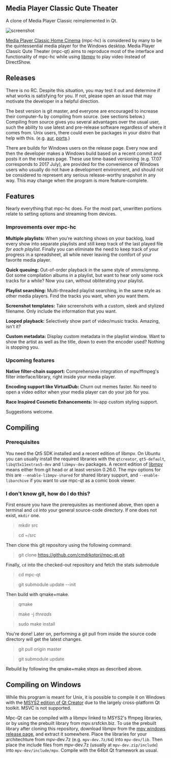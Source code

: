 ## Media Player Classic Qute Theater

A clone of Media Player Classic reimplemented in Qt.

![screenshot]

[Media Player Classic Home Cinema][mpc-hc] (mpc-hc) is considered by many to
be the quintessential media player for the Windows desktop.  Media Player
Classic Qute Theater (mpc-qt) aims to reproduce most of the interface and
functionality of mpc-hc while using [libmpv] to play video instead of
DirectShow.


## Releases

There is no RC.  Despite this situation, you may test it out and determine if
what works is satisfying for you.  If not, please open an issue that may
motivate the developer in a helpful direction.

The best version is git master, and everyone are encouraged to increase their
computer-fu by compiling from source. (see sections below.)  Compiling from
source gives you several advantages over the usual user, such the ability to
use latest and pre-release software regardless of where it comes from.  Unix
users, there could even be packages in your distro that help with this. (e.g.
[aur], [ports].)

There are builds for Windows users on the release page.  Every now and then
the developer makes a Windows build based on a recent commit and posts it on
the releases page.  These use time-based versioning (e.g. 17.07 corresponds to
2017 July), are provided for the convenience of Windows users who usually do
not have a development environment, and should not be considered to represent
any serious release-worthy snapshot in any way.  This may change when the
program is more feature-complete.


## Features

Nearly everything that mpc-hc does.  For the most part, unwritten
portions relate to setting options and streaming from devices.


### Improvements over mpc-hc

**Multiple playlists:**  When you're watching shows on your backlog, load
every show into separate playlists and still keep track of the last played
file *for each playlist*.  Finally you can eliminate the need to keep track of
your progress in a spreadsheet, all while never leaving the comfort of your
favorite media player.

**Quick queuing:**  Out-of-order playback in the same style of xmms/qmmp.
Got some compilation albums in a playlist, but want to hear only some rock
tracks for a while?  Now you can, without obliterating your playlist.

**Playlist searching:**  Multi-threaded playlist searching, in the same style
as other media players.  Find the tracks you want, when you want them.

**Screenshot templates:**  Take screenshots with a custom, sleek and stylized
filename.  Only include the information that you want.

**Looped playback:** Selectively show part of video/music tracks.  Amazing,
isn't it?

**Custom metadata:**  Display custom metadata in the playlist window.  Want to
show the artist as well as the title, down to even the encoder used?  Nothing
is stopping you.


### Upcoming features

**Native filter-chain support:**  Comprehensive integration of mpv/ffmpeg's
filter interface/library, right inside your media player.

**Encoding support like VirtualDub:**  Churn out memes faster.  No need to
open a video editor when your media player can do your job for you.

**Race Inspired Cosmetic Enhancements:**  In-app custom styling support.

Suggestions welcome.


## Compiling

### Prerequisites

You need the Qt5 SDK installed and a recent edition of libmpv.  On Ubuntu you
can usually install the required libraries with the ``qtcreator``,
``qt5-default``, ``libqt5x11extras5-dev`` and ``libmpv-dev`` packages.
A recent edition of [libmpv] means either from git head or at least version
0.26.0.  The mpv options for this are ``--enable-libmpv-shared`` for shared
library support, and ``--enable-libarchive`` if you want to use mpc-qt as a
comic book viewer.


### I don't know git, how do I do this?

First ensure you have the prerequisites as mentioned above, then open a terminal
and `cd` into your general source-code directory. If one does not exist,
`mkdir` one.

>mkdir src

>cd ~/src

Then clone this git repository using the following command:

>git clone https://github.com/cmdrkotori/mpc-qt.git

Finally, `cd` into the checked-out repository and fetch the stats submodule

>cd mpc-qt

>git submodule update --init

Then build with qmake+make.

>qmake

>make -j *threads*

>sudo make install

You're done!  Later on, performing a git pull from inside the source code
directory will get the latest changes.

>git pull origin master

>git submodule update

Rebuild by following the qmake+make steps as described above.

## Compiling on Windows

While this program is meant for Unix, it is possible to compile it on Windows
with the [MSYS2 edition of Qt Creator] due to the largely cross-platform Qt
toolkit.  MSVC is not supported.

Mpc-Qt can be compiled with a libmpv linked to MSYS2's ffmpeg libraries, or by
using the prebuilt library from mpv.srsfckn.biz.  To use the prebuilt library
after cloning this repository, download libmpv from the
[mpv windows release page], and extract it somewhere.  Place the libraries for
your architechture from mpv-dev.7z (e.g. `mpv-dev.7z/64`) into `mpv-dev/lib`.
Then place the include files from mpv-dev.7z (usually at `mpv-dev.zip/include`)
into `mpv-dev/include/mpv`.  Compile with the 64bit Qt framework as usual.

[screenshot]:https://gist.githubusercontent.com/cmdrkotori/c26e75fa01341ec54b648f1ff082a71a/raw/cdc453a1b3ff74c9ef074f3cc54fb47b386d0ac4/screenshot%252020160621.png
[mpc-hc]:https://mpc-hc.org/
[libmpv]:https://github.com/mpv-player/mpv
[mwe]:https://github.com/cmdrkotori/mpc-qt/commit/9400f595
[aur]:https://aur.archlinux.org/packages/mpc-qt-git/
[ports]:https://www.freshports.org/multimedia/mpc-qt
[mpv-build]:https://github.com/mpv-player/mpv-build
[bomi]:https://github.com/xylosper/bomi
[baka]:https://github.com/u8sand/Baka-MPlayer
[mpv windows release page]:https://mpv.srsfckn.biz/
[MSYS2 edition of Qt Creator]:https://wiki.qt.io/MSYS2
